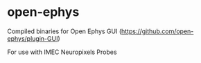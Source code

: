 # open-ephys

Compiled binaries for Open Ephys GUI (https://github.com/open-ephys/plugin-GUI)

For use with IMEC Neuropixels Probes

